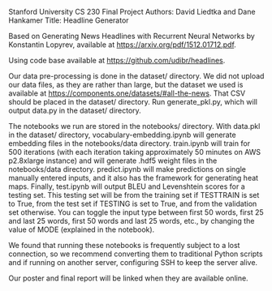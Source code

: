 Stanford University CS 230 Final Project 
Authors: David Liedtka and Dane Hankamer
Title: Headline Generator

Based on Generating News Headlines with Recurrent Neural Networks by Konstantin Lopyrev, available at https://arxiv.org/pdf/1512.01712.pdf.

Using code base available at https://github.com/udibr/headlines.

Our data pre-processing is done in the dataset/ directory.  We did not upload our data files, as they are rather than large, but the dataset we used is available at https://components.one/datasets/#all-the-news.  That CSV should be placed in the dataset/ directory.  Run generate_pkl.py, which will output data.py in the dataset/ directory.

The notebooks we run are stored in the notebooks/ directory.  With data.pkl in the dataset/ directory, vocabulary-embedding.ipynb will generate embedding files in the notebooks/data directory.  train.ipynb will train for 500 iterations (with each iteration taking approximately 50 minutes on AWS p2.8xlarge instance) and will generate .hdf5 weight files in the notebooks/data directory.  predict.ipynb will make predictions on single manually entered inputs, and it also has the framework for generating heat maps.  Finally, test.ipynb will output BLEU and Levenshtein scores for a testing set.  This testing set will be from the training set if TESTTRAIN is set to True, from the test set if TESTING is set to True, and from the validation set otherwise.  You can toggle the input type between first 50 words, first 25 and last 25 words, first 50 words and last 25 words, etc., by changing the value of MODE (explained in the notebook).

We found that running these notebooks is frequently subject to a lost connection, so we recommend converting them to traditional Python scripts and if running on another server, configuring SSH to keep the server alive.

Our poster and final report will be linked when they are available online.

